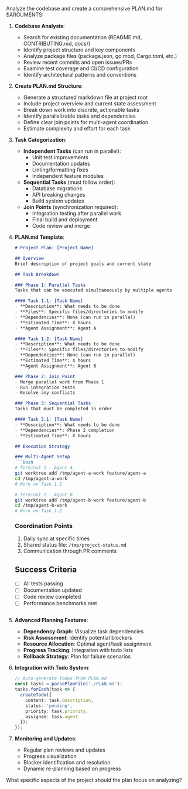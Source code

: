 Analyze the codebase and create a comprehensive PLAN.md for $ARGUMENTS:

1. **Codebase Analysis**:
   - Search for existing documentation (README.md, CONTRIBUTING.md, docs/)
   - Identify project structure and key components
   - Analyze package files (package.json, go.mod, Cargo.toml, etc.)
   - Review recent commits and open issues/PRs
   - Examine test coverage and CI/CD configuration
   - Identify architectural patterns and conventions

2. **Create PLAN.md Structure**:
   - Generate a structured markdown file at project root
   - Include project overview and current state assessment
   - Break down work into discrete, actionable tasks
   - Identify parallelizable tasks and dependencies
   - Define clear join points for multi-agent coordination
   - Estimate complexity and effort for each task

3. **Task Categorization**:
   - **Independent Tasks** (can run in parallel):
     - Unit test improvements
     - Documentation updates
     - Linting/formatting fixes
     - Independent feature modules
   - **Sequential Tasks** (must follow order):
     - Database migrations
     - API breaking changes
     - Build system updates
   - **Join Points** (synchronization required):
     - Integration testing after parallel work
     - Final build and deployment
     - Code review and merge

4. **PLAN.md Template**:
   ```markdown
   # Project Plan: [Project Name]
   
   ## Overview
   Brief description of project goals and current state
   
   ## Task Breakdown
   
   ### Phase 1: Parallel Tasks
   Tasks that can be executed simultaneously by multiple agents
   
   #### Task 1.1: [Task Name]
   - **Description**: What needs to be done
   - **Files**: Specific files/directories to modify
   - **Dependencies**: None (can run in parallel)
   - **Estimated Time**: X hours
   - **Agent Assignment**: Agent A
   
   #### Task 1.2: [Task Name]
   - **Description**: What needs to be done
   - **Files**: Specific files/directories to modify
   - **Dependencies**: None (can run in parallel)
   - **Estimated Time**: X hours
   - **Agent Assignment**: Agent B
   
   ### Phase 2: Join Point
   - Merge parallel work from Phase 1
   - Run integration tests
   - Resolve any conflicts
   
   ### Phase 3: Sequential Tasks
   Tasks that must be completed in order
   
   #### Task 3.1: [Task Name]
   - **Description**: What needs to be done
   - **Dependencies**: Phase 2 completion
   - **Estimated Time**: X hours
   
   ## Execution Strategy
   
   ### Multi-Agent Setup
   ```bash
   # Terminal 1 - Agent A
   git worktree add /tmp/agent-a-work feature/agent-a
   cd /tmp/agent-a-work
   # Work on Task 1.1
   
   # Terminal 2 - Agent B  
   git worktree add /tmp/agent-b-work feature/agent-b
   cd /tmp/agent-b-work
   # Work on Task 1.2
   ```
   
   ### Coordination Points
   1. Daily sync at specific times
   2. Shared status file: `/tmp/project-status.md`
   3. Communication through PR comments
   
   ## Success Criteria
   - [ ] All tests passing
   - [ ] Documentation updated
   - [ ] Code review completed
   - [ ] Performance benchmarks met
   ```

5. **Advanced Planning Features**:
   - **Dependency Graph**: Visualize task dependencies
   - **Risk Assessment**: Identify potential blockers
   - **Resource Allocation**: Optimal agent/task assignment
   - **Progress Tracking**: Integration with todo lists
   - **Rollback Strategy**: Plan for failure scenarios

6. **Integration with Todo System**:
   ```typescript
   // Auto-generate todos from PLAN.md
   const tasks = parsePlanFile('./PLAN.md');
   tasks.forEach(task => {
     createTodo({
       content: task.description,
       status: 'pending',
       priority: task.priority,
       assignee: task.agent
     });
   });
   ```

7. **Monitoring and Updates**:
   - Regular plan reviews and updates
   - Progress visualization
   - Blocker identification and resolution
   - Dynamic re-planning based on progress

What specific aspects of the project should the plan focus on analyzing?